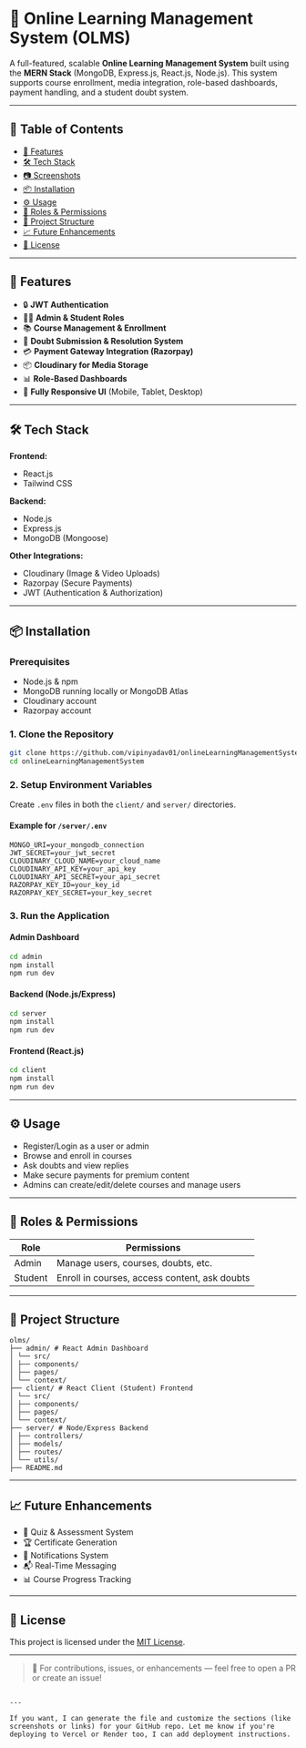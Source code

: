 # 🧠 Online Learning Management System (OLMS)

A full-featured, scalable **Online Learning Management System** built using the **MERN Stack** (MongoDB, Express.js, React.js, Node.js). This system supports course enrollment, media integration, role-based dashboards, payment handling, and a student doubt system.

---

## 📌 Table of Contents

- [🚀 Features](#-features)
- [🛠️ Tech Stack](#-tech-stack)
- [📷 Screenshots](#-screenshots)
- [📦 Installation](#-installation)
- [⚙️ Usage](#-usage)
- [🔐 Roles & Permissions](#-roles--permissions)
- [📁 Project Structure](#-project-structure)
- [📈 Future Enhancements](#-future-enhancements)
- [📝 License](#-license)

---

## 🚀 Features

- 🔒 **JWT Authentication**  
- 🧑‍💼 **Admin & Student Roles**
- 📚 **Course Management & Enrollment**
- 💬 **Doubt Submission & Resolution System**
- 💳 **Payment Gateway Integration (Razorpay)**
- 📦 **Cloudinary for Media Storage**
- 📊 **Role-Based Dashboards**
- 📱 **Fully Responsive UI** (Mobile, Tablet, Desktop)

---

## 🛠️ Tech Stack

**Frontend:**  
- React.js  
- Tailwind CSS  

**Backend:**  
- Node.js  
- Express.js  
- MongoDB (Mongoose)  

**Other Integrations:**  
- Cloudinary (Image & Video Uploads)  
- Razorpay (Secure Payments)  
- JWT (Authentication & Authorization)  

---

## 📦 Installation

### Prerequisites
- Node.js & npm
- MongoDB running locally or MongoDB Atlas
- Cloudinary account
- Razorpay account

### 1. Clone the Repository

```bash
git clone https://github.com/vipinyadav01/onlineLearningManagementSystem.git
cd onlineLearningManagementSystem
````

### 2. Setup Environment Variables

Create `.env` files in both the `client/` and `server/` directories.

#### Example for `/server/.env`

```
MONGO_URI=your_mongodb_connection
JWT_SECRET=your_jwt_secret
CLOUDINARY_CLOUD_NAME=your_cloud_name
CLOUDINARY_API_KEY=your_api_key
CLOUDINARY_API_SECRET=your_api_secret
RAZORPAY_KEY_ID=your_key_id
RAZORPAY_KEY_SECRET=your_key_secret
```

### 3. Run the Application

#### Admin Dashboard
```bash
cd admin
npm install
npm run dev
```

#### Backend (Node.js/Express)

```bash
cd server
npm install
npm run dev
```

#### Frontend (React.js)

```bash
cd client
npm install
npm run dev
```

---

## ⚙️ Usage

* Register/Login as a user or admin
* Browse and enroll in courses
* Ask doubts and view replies
* Make secure payments for premium content
* Admins can create/edit/delete courses and manage users

---

## 🔐 Roles & Permissions

| Role    | Permissions                                   |
| ------- | --------------------------------------------- |
| Admin   | Manage users, courses, doubts, etc.           |
| Student | Enroll in courses, access content, ask doubts |

---

## 📁 Project Structure

```
olms/
├── admin/ # React Admin Dashboard
│ └── src/
│ ├── components/
│ ├── pages/
│ └── context/
├── client/ # React Client (Student) Frontend
│ └── src/
│ ├── components/
│ ├── pages/
│ └── context/
├── server/ # Node/Express Backend
│ ├── controllers/
│ ├── models/
│ ├── routes/
│ └── utils/
├── README.md
```

---

## 📈 Future Enhancements

* 📝 Quiz & Assessment System
* 🏆 Certificate Generation
* 🔔 Notifications System
* 📬 Real-Time Messaging
* 📊 Course Progress Tracking

---

## 📝 License

This project is licensed under the [MIT License](LICENSE).

---

> 💬 For contributions, issues, or enhancements — feel free to open a PR or create an issue!

```

---

If you want, I can generate the file and customize the sections (like screenshots or links) for your GitHub repo. Let me know if you're deploying to Vercel or Render too, I can add deployment instructions.
```
